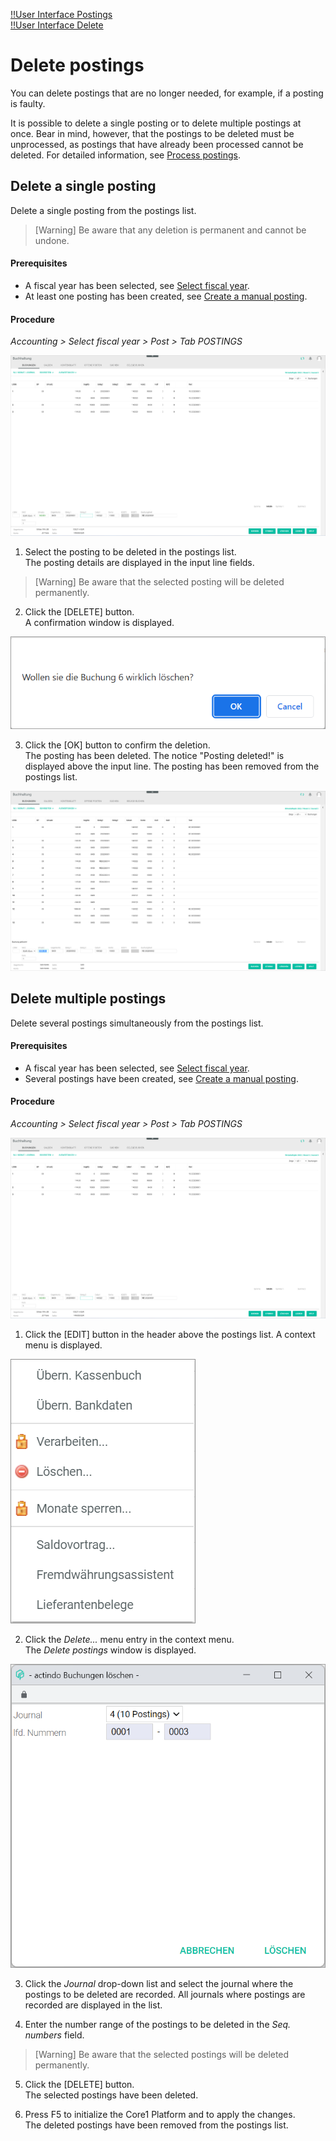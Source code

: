 [!!User Interface Postings](../UserInterface/01a_Bookings.md)  
[!!User Interface Delete](../UserInterface/01_Book.md#delete)  


# Delete postings

You can delete postings that are no longer needed, for example, if a posting is faulty.

It is possible to delete a single posting or to delete multiple postings at once. Bear in mind, however, that the postings to be deleted must be unprocessed, as postings that have already been processed cannot be deleted. For detailed information, see [Process postings](./07_ProcessBookings.md).


## Delete a single posting

Delete a single posting from the postings list.

> [Warning] Be aware that any deletion is permanent and cannot be undone.

#### Prerequisites

- A fiscal year has been selected, see [Select fiscal year](./01_SelectFiscalYear.md).
- At least one posting has been created, see [Create a manual posting](./04_CreateManualBooking.md).

#### Procedure

*Accounting > Select fiscal year > Post > Tab POSTINGS*

![Postings](../../Assets/Screenshots/RetailSuiteAccounting/Book/Bookings/Bookings.png "[Postings]")

1. Select the posting to be deleted in the postings list.  
  The posting details are displayed in the input line fields.

  > [Warning] Be aware that the selected posting will be deleted permanently.

2. Click the [DELETE] button.  
A confirmation window is displayed.

  ![Delete confirmation](../../Assets/Screenshots/RetailSuiteAccounting/Book/Bookings/DeleteConfirmation.png "[Delete confirmation]")

3. Click the [OK] button to confirm the deletion.  
The posting has been deleted. The notice "Posting deleted!" is displayed above the input line. The posting has been removed from the postings list.

  ![Posting deleted](../../Assets/Screenshots/RetailSuiteAccounting/Book/Bookings/BookingDeleted.png "[Posting deleted]")


## Delete multiple postings

Delete several postings simultaneously from the postings list.

#### Prerequisites

- A fiscal year has been selected, see [Select fiscal year](./01_SelectFiscalYear.md).
- Several postings have been created, see [Create a manual posting](./04_CreateManualBooking.md).

#### Procedure

*Accounting > Select fiscal year > Post > Tab POSTINGS*

![Postings](../../Assets/Screenshots/RetailSuiteAccounting/Book/Bookings/Bookings.png "[Postings]")

1. Click the [EDIT] button in the header above the postings list.
A context menu is displayed.

  ![Edit](../../Assets/Screenshots/RetailSuiteAccounting/Book/Bookings/EditContextMenu.png "[Edit]")

2. Click the *Delete...* menu entry in the context menu.     
  The *Delete postings* window is displayed.

  ![Delete postings](../../Assets/Screenshots/RetailSuiteAccounting/Book/Bookings/DeleteBookings.png "[Delete postings]")

3. Click the *Journal* drop-down list and select the journal where the postings to be deleted are recorded. All journals where postings are recorded are displayed in the list.

4. Enter the number range of the postings to be deleted in the *Seq. numbers* field.

  > [Warning] Be aware that the selected postings will be deleted permanently.

5. Click the [DELETE] button.   
The selected postings have been deleted.

6. Press F5 to initialize the Core1 Platform and to apply the changes.  
 The deleted postings have been removed from the postings list.
